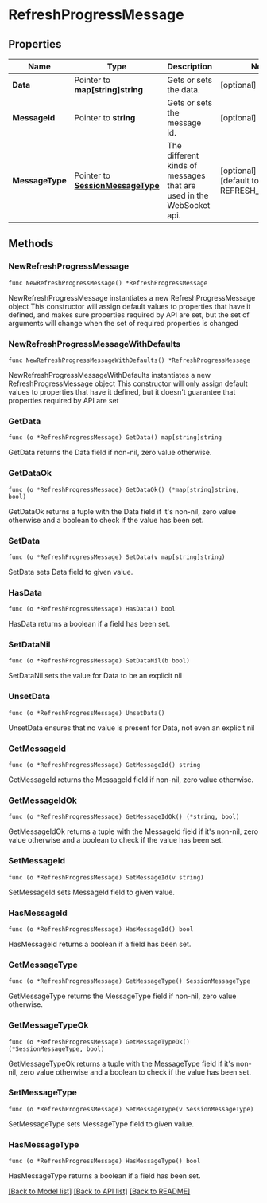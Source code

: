 # RefreshProgressMessage

## Properties

Name | Type | Description | Notes
------------ | ------------- | ------------- | -------------
**Data** | Pointer to **map[string]string** | Gets or sets the data. | [optional] 
**MessageId** | Pointer to **string** | Gets or sets the message id. | [optional] 
**MessageType** | Pointer to [**SessionMessageType**](SessionMessageType.md) | The different kinds of messages that are used in the WebSocket api. | [optional] [readonly] [default to REFRESH_PROGRESS]

## Methods

### NewRefreshProgressMessage

`func NewRefreshProgressMessage() *RefreshProgressMessage`

NewRefreshProgressMessage instantiates a new RefreshProgressMessage object
This constructor will assign default values to properties that have it defined,
and makes sure properties required by API are set, but the set of arguments
will change when the set of required properties is changed

### NewRefreshProgressMessageWithDefaults

`func NewRefreshProgressMessageWithDefaults() *RefreshProgressMessage`

NewRefreshProgressMessageWithDefaults instantiates a new RefreshProgressMessage object
This constructor will only assign default values to properties that have it defined,
but it doesn't guarantee that properties required by API are set

### GetData

`func (o *RefreshProgressMessage) GetData() map[string]string`

GetData returns the Data field if non-nil, zero value otherwise.

### GetDataOk

`func (o *RefreshProgressMessage) GetDataOk() (*map[string]string, bool)`

GetDataOk returns a tuple with the Data field if it's non-nil, zero value otherwise
and a boolean to check if the value has been set.

### SetData

`func (o *RefreshProgressMessage) SetData(v map[string]string)`

SetData sets Data field to given value.

### HasData

`func (o *RefreshProgressMessage) HasData() bool`

HasData returns a boolean if a field has been set.

### SetDataNil

`func (o *RefreshProgressMessage) SetDataNil(b bool)`

 SetDataNil sets the value for Data to be an explicit nil

### UnsetData
`func (o *RefreshProgressMessage) UnsetData()`

UnsetData ensures that no value is present for Data, not even an explicit nil
### GetMessageId

`func (o *RefreshProgressMessage) GetMessageId() string`

GetMessageId returns the MessageId field if non-nil, zero value otherwise.

### GetMessageIdOk

`func (o *RefreshProgressMessage) GetMessageIdOk() (*string, bool)`

GetMessageIdOk returns a tuple with the MessageId field if it's non-nil, zero value otherwise
and a boolean to check if the value has been set.

### SetMessageId

`func (o *RefreshProgressMessage) SetMessageId(v string)`

SetMessageId sets MessageId field to given value.

### HasMessageId

`func (o *RefreshProgressMessage) HasMessageId() bool`

HasMessageId returns a boolean if a field has been set.

### GetMessageType

`func (o *RefreshProgressMessage) GetMessageType() SessionMessageType`

GetMessageType returns the MessageType field if non-nil, zero value otherwise.

### GetMessageTypeOk

`func (o *RefreshProgressMessage) GetMessageTypeOk() (*SessionMessageType, bool)`

GetMessageTypeOk returns a tuple with the MessageType field if it's non-nil, zero value otherwise
and a boolean to check if the value has been set.

### SetMessageType

`func (o *RefreshProgressMessage) SetMessageType(v SessionMessageType)`

SetMessageType sets MessageType field to given value.

### HasMessageType

`func (o *RefreshProgressMessage) HasMessageType() bool`

HasMessageType returns a boolean if a field has been set.


[[Back to Model list]](../README.md#documentation-for-models) [[Back to API list]](../README.md#documentation-for-api-endpoints) [[Back to README]](../README.md)


